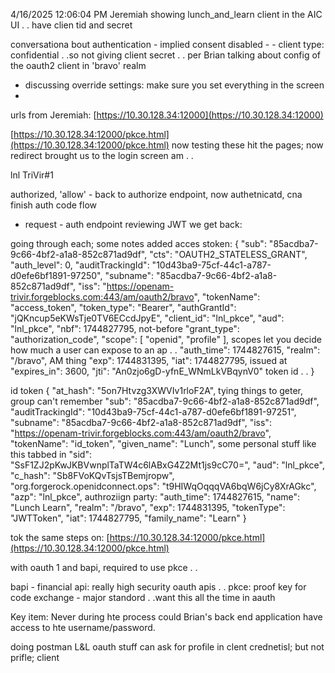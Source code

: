 4/16/2025 12:06:04 PM
Jeremiah showing lunch_and_learn client in the AIC UI . .
have clien tid and secret

conversationa bout authentication
	 - implied consent disabled
	 - - client type: confidential . .so not giving client secret . . per Brian
talking about config of the oauth2 client in 'bravo' realm

* discussing override settings: make sure you set everything in the screen
*

urls from Jeremiah:
[https://10.30.128.34:12000](https://10.30.128.34:12000)  

[https://10.30.128.34:12000/pkce.html](https://10.30.128.34:12000/pkce.html)
now testing these
hit the pages; now redirect brought us to the login screen am . .

lnl
TriVir#1

authorized, 'allow' - back to authorize endpoint, now authetnicatd, cna finish auth code flow
 - request - auth endpoint
reviewing JWT we get back:

going through each; some notes added
acces stoken:
{
  "sub": "85acdba7-9c66-4bf2-a1a8-852c871ad9df",
  "cts": "OAUTH2_STATELESS_GRANT",
  "auth_level": 0,
  "auditTrackingId": "10d43ba9-75cf-44c1-a787-d0efe6bf1891-97250",
  "subname": "85acdba7-9c66-4bf2-a1a8-852c871ad9df",
  "iss": "https://openam-trivir.forgeblocks.com:443/am/oauth2/bravo",
  "tokenName": "access_token",
  "token_type": "Bearer",
  "authGrantId": "jQKncup5eKWsTje0TV6ECcdJpyE",
  "client_id": "lnl_pkce",
  "aud": "lnl_pkce",
  "nbf": 1744827795,
	  not-before
  "grant_type": "authorization_code",
  "scope": [
    "openid",
    "profile"
  ],
	scopes let you decide how much a user can expose to an ap . .
  "auth_time": 1744827615,
  "realm": "/bravo",
	  AM thing
  "exp": 1744831395,
  "iat": 1744827795,
	  issued at
  "expires_in": 3600,
  "jti": "An0zjo6gD-yfnE_WNmLkVBqynV0"
	  token id . .
}

id token
{
  "at_hash": "5on7Htvzg3XWVIv1rloF2A",
	  tying things to geter, group can't remember
  "sub": "85acdba7-9c66-4bf2-a1a8-852c871ad9df",
  "auditTrackingId": "10d43ba9-75cf-44c1-a787-d0efe6bf1891-97251",
  "subname": "85acdba7-9c66-4bf2-a1a8-852c871ad9df",
  "iss": "https://openam-trivir.forgeblocks.com:443/am/oauth2/bravo",
  "tokenName": "id_token",
  	  "given_name": "Lunch",
	  	  some personal stuff like this tabbed in
  "sid": "SsF1ZJ2pKwJKBVwnplTaTW4c6lABxG4Z2Mt1js9cC70=",
  "aud": "lnl_pkce",
  "c_hash": "Sb8FVoKQvTsjsTBemjropw",
  "org.forgerock.openidconnect.ops": "t9HIWqOqqqVA6bqW6jCy8XrAGkc",
  "azp": "lnl_pkce",
	  authroziign party:
  "auth_time": 1744827615,
	  "name": "Lunch Learn",
  "realm": "/bravo",
  "exp": 1744831395,
  "tokenType": "JWTToken",
  "iat": 1744827795,
	  "family_name": "Learn"
}

tok the same steps on:
[https://10.30.128.34:12000/pkce.html](https://10.30.128.34:12000/pkce.html)

with oauth 1 and bapi, required to use pkce . .

bapi - financial api: really high security oauth apis . .
pkce: proof key for code exchange - major standord . .want this all the time in aauth

Key item: Never during hte process could Brian's back end application have access to hte username/password.

doing postman L&L oauth stuff can ask for profile in clent crednetisl; but not prifle; client

